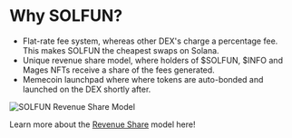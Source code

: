 # Why SOLFUN?

- Flat-rate fee system, whereas other DEX's charge a percentage fee. This makes SOLFUN the cheapest swaps on Solana.
- Unique revenue share model, where holders of $SOLFUN, $INFO and Mages NFTs receive a share of the fees generated.
- Memecoin launchpad where where tokens are auto-bonded and launched on the DEX shortly after.

![SOLFUN Revenue Share Model](/assets/solfun-revshare.png)

Learn more about the [Revenue Share](./revenue-share) model here!